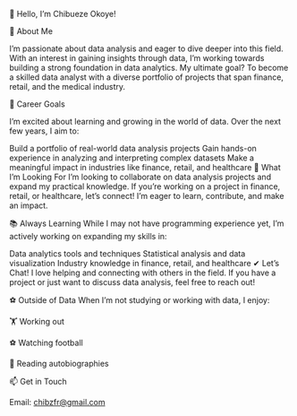 👋 Hello, I’m Chibueze Okoye!

🌟 About Me

I’m passionate about data analysis and eager to dive deeper into this field. With an interest in gaining insights through data, I’m working towards building a strong foundation in data analytics. My ultimate goal? To become a skilled data analyst with a diverse portfolio of projects that span finance, retail, and the medical industry.

🎯 Career Goals

I’m excited about learning and growing in the world of data. Over the next few years, I aim to:

Build a portfolio of real-world data analysis projects
Gain hands-on experience in analyzing and interpreting complex datasets
Make a meaningful impact in industries like finance, retail, and healthcare
🚀 What I’m Looking For
I’m looking to collaborate on data analysis projects and expand my practical knowledge. If you’re working on a project in finance, retail, or healthcare, let’s connect! I’m eager to learn, contribute, and make an impact.

📚 Always Learning
While I may not have programming experience yet, I’m actively working on expanding my skills in:

Data analytics tools and techniques
Statistical analysis and data visualization
Industry knowledge in finance, retail, and healthcare
✔ Let’s Chat!
I love helping and connecting with others in the field. If you have a project or just want to discuss data analysis, feel free to reach out!

⚽ Outside of Data
When I’m not studying or working with data, I enjoy:

🏋️ Working out

⚽ Watching football

📖 Reading autobiographies

📫 Get in Touch

Email: chibzfr@gmail.com
